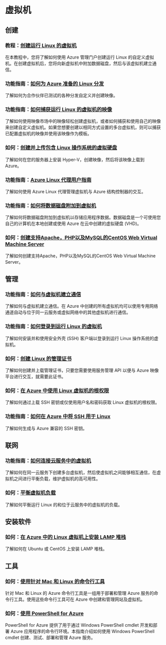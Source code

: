 <properties 
  pageTitle="Php-虚拟机 - Azure 微软云"
  metakeywords="" 
  description="" 
  services="" 
  documentationCenter="php" 
  authors="" 
  manager="Tiffena" 
  editor="EricChen"/>
<tags ms.service=""
    ms.date=""
    wacn.date="11/02/2015"
    />


<h1 id="menu-php-vmachines">虚拟机</h1>
<h2 id="header-0">创建</h2>
<h3>教程：<a href="/documentation/articles/virtual-machines-linux-tutorial-portal-rm/">创建运行 Linux 的虚拟机</a></h3>
<p>在本教程中，您将了解如何使用 Azure 管理门户创建运行 Linux 的自定义虚拟机。在创建虚拟机后，您将向新虚拟机中附加数据磁盘，然后与该虚拟机建立通信。</p>
<h3>功能指南：<a href="/documentation/articles/virtual-machines-linux-create-upload-vhd/">如何为 Azure 准备的 Linux 分发</a></h3>
<p>了解如何为合作伙伴已测试的各种分发自定义并创建映像。</p>
<h3>功能指南：<a href="/documentation/articles/virtual-machines-linux-capture-image/">如何捕获运行 Linux 的虚拟机的映像</a></h3>
<p>了解如何使用映像市场中的映像轻松创建虚拟机，或者如何捕获和使用自己的映像来创建自定义虚拟机。如果您想要创建以相同方式设置的多台虚拟机，则可以捕获已配置虚拟机的映像并使用该映像作为模板。</p>
<h3>如何：<a href="/documentation/articles/virtual-machines-linux-create-upload-vhd/">创建并上传包含 Linux 操作系统的虚拟硬盘</a></h3>
<p>了解如何在您的服务器上安装 Hyper-V，创建映像，然后将该映像上载到 Azure。</p>
<h3>功能指南：<a href="/documentation/articles/virtual-machines-linux-agent-user-guide/">Azure Linux 代理用户指南</a></h3>
<p>了解如何使用 Azure Linux 代理管理虚拟机与 Azure 结构控制器的交互。</p>
<h3>功能指南：<a href="/documentation/articles/virtual-machines-linux-how-to-attach-disk/">如何将数据磁盘附加到虚拟机</a></h3>
<p>了解如何将数据磁盘附加到虚拟机以存储应用程序数据。数据磁盘是一个可使用您自己的计算机在本地创建或使用 Azure 在云中创建的虚拟硬盘 (VHD)。</p>
<h3>如何：<a href="http://www.cnblogs.com/WilsonWu/archive/2012/12/13/2816122.html">创建支持Apache，PHP以及MySQL的CentOS Web Virtual Machine Server</a></h3>
<p>了解如何创建支持Apache，PHP以及MySQL的CentOS Web Virtual Machine Server。</p>
<h2 id="header-1">管理</h2>
<h3>功能指南：<a href="/documentation/articles/virtual-machines-set-up-endpoints/">如何与虚拟机建立通信</a></h3>
<p>了解如何与虚拟机建立通信。在 Azure 中创建的所有虚拟机均可以使用专用网络通道自动与位于同一云服务或虚拟网络中的其他虚拟机进行通信。</p>
<h3>功能指南：<a href="/documentation/articles/virtual-machines-linux-how-to-log-on/">如何登录到运行 Linux 的虚拟机</a></h3>
<p>了解如何安装并和使用安全外壳 (SSH) 客户端以登录到运行 Linux 操作系统的虚拟机。</p>
<h3>如何：<a href="/documentation/articles/linux-create-management-cert/">创建 Linux 的管理证书</a></h3>
<p>了解如何创建并上载管理证书，只要您需要使用服务管理 API 以便与 Azure 映像平台进行交互，就需要此证书。</p>
<h3>如何：<a href="/documentation/articles/virtual-machines-linux-use-root-privileges/">在 Azure 中使用 Linux 虚拟机的根权限</a></h3>
<p>了解如何通过上载 SSH 密钥或仅使用用户名和密码获取 Linux 虚拟机的根权限。</p>
<h3>功能指南：<a href="/documentation/articles/linux-use-ssh-key/">如何在 Azure 中将 SSH 用于 Linux</a></h3>
<p>了解如何生成与 Azure 兼容的 SSH 密钥。</p>
<h2 id="header-2">联网</h2>
<h3>功能指南：<a href="/documentation/articles/virtual-machines-connect-cloud-service/">如何连接云服务中的虚拟机</a></h3>
<p>了解如何在同一云服务下创建多台虚拟机，然后使虚拟机之间能够相互通信，在虚拟机之间进行平衡负载，维护虚拟机的高可用性。</p>
<h3>如何：<a href="/documentation/articles/virtual-machines-load-balance/">平衡虚拟机负载</a></h3>
<p>了解如何平衡运行 Linux 的和位于云服务中的虚拟机的负载。</p>

<h2 id="header-3">安装软件</h2>
<h3>如何：<a href="/documentation/articles/virtual-machines-linux-install-lamp-stack/">在 Azure 中的 Linux 虚拟机上安装 LAMP 堆栈</a></h3>
<p>了解如何在 Ubuntu 或 CentOS 上安装 LAMP 堆栈。</p>
<!--
<h3>如何：<a href="/documentation/articles/store-mongodb-virtual-machines-linux-install-centos/">通过 Azure 在 CentOS Linux 虚拟机上安装 MongoDB</a></h3>
<p>了解如何使用 Azure 管理门户从市场中选择并安装 Linux 虚拟机、如何使用 SSH 或 PuTTY 连接到虚拟机以及如何在虚拟机上安装 MongoDB。</p>-->
<h2 id="header-4">工具</h2>
<h3>如何：<a href="/documentation/articles/xplat-cli/">使用针对 Mac 和 Linux 的命令行工具</a></h3>
<p>针对 Mac 和 Linux 的 Azure 命令行工具是一组用于部署和管理 Azure 服务的命令行工具。使用这些命令行工具可在 Azure 中创建和管理网站及虚拟机。</p>
<h3>如何：<a href="/documentation/articles/install-configure-powershell/">使用 PowerShell for Azure</a></h3>
<p>PowerShell for Azure 提供了用于通过 Windows PowerShell cmdlet 开发和部署 Azure 应用程序的命令行环境。本指南介绍如何使用 Windows PowerShell cmdlet 创建、测试、部署和管理 Azure 服务。</p>
